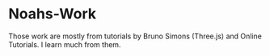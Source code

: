# Noahs-Work

Those work are mostly from tutorials by Bruno Simons (Three.js) and Online Tutorials. I learn much from them.

